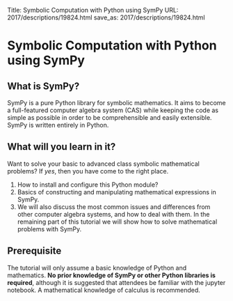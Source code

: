 Title: Symbolic Computation with Python using SymPy
URL: 2017/descriptions/19824.html
save_as: 2017/descriptions/19824.html

# Symbolic Computation with Python using SymPy

## What is SymPy?

SymPy is a pure Python library for symbolic mathematics. It aims to become a full-featured computer algebra system (CAS) while keeping the code as simple as possible in order to be comprehensible and easily extensible. SymPy is written entirely in Python.

## What will you learn in it?
Want to solve your basic to advanced class symbolic mathematical problems?
If *yes*, then you have come to the right place.

1. How to install and configure this Python module?
2. Basics of constructing and manipulating mathematical expressions in SymPy.
3. We will also discuss the most common issues and differences from other computer algebra systems, and how to deal with them. In the remaining part of this tutorial we will show how to solve mathematical problems with SymPy.

## Prerequisite

The tutorial will only assume a basic knowledge of Python and mathematics. **No prior knowledge of SymPy or other Python libraries is required**, although it is suggested that attendees be familiar with the jupyter notebook. A mathematical knowledge of calculus is recommended.

